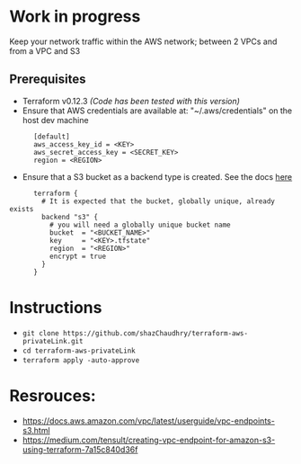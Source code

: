 # Work in progress
Keep your network traffic within the AWS network; between 2 VPCs and from a VPC and S3


## Prerequisites
- Terraform v0.12.3 _(Code has been tested with this version)_
- Ensure that AWS credentials are available at: "~/.aws/credentials" on the host dev machine
```
      [default]
      aws_access_key_id = <KEY>
      aws_secret_access_key = <SECRET_KEY>
      region = <REGION>
```
- Ensure that a S3 bucket as a backend type is created. See the docs [here](https://www.terraform.io/docs/backends/types/s3.html)
```
      terraform {
        # It is expected that the bucket, globally unique, already exists
        backend "s3" {
          # you will need a globally unique bucket name
          bucket  = "<BUCKET_NAME>"
          key     = "<KEY>.tfstate"
          region  = "<REGION>"
          encrypt = true
        }
      }
```

# Instructions
- `git clone https://github.com/shazChaudhry/terraform-aws-privateLink.git`
- `cd terraform-aws-privateLink`
- `terraform apply -auto-approve `


# Resrouces:
- https://docs.aws.amazon.com/vpc/latest/userguide/vpc-endpoints-s3.html
- https://medium.com/tensult/creating-vpc-endpoint-for-amazon-s3-using-terraform-7a15c840d36f
